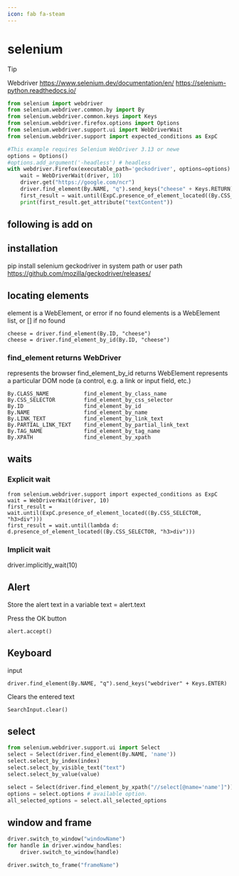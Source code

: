 ```yaml
---
icon: fab fa-steam
---
```


# selenium

> [!TIP]
> Webdriver
> https://www.selenium.dev/documentation/en/
> https://selenium-python.readthedocs.io/

```python
from selenium import webdriver
from selenium.webdriver.common.by import By
from selenium.webdriver.common.keys import Keys
from selenium.webdriver.firefox.options import Options
from selenium.webdriver.support.ui import WebDriverWait
from selenium.webdriver.support import expected_conditions as ExpC

#This example requires Selenium WebDriver 3.13 or newe
options = Options()
#options.add_argument('-headless') # headless
with webdriver.Firefox(executable_path='geckodriver', options=options) as driver:
    wait = WebDriverWait(driver, 10)
    driver.get("https://google.com/ncr")
    driver.find_element(By.NAME, "q").send_keys("cheese" + Keys.RETURN)
    first_result = wait.until(ExpC.presence_of_element_located((By.CSS_SELECTOR, "h3>div")))
    print(first_result.get_attribute("textContent"))

```

## following is add on

## installation

pip install selenium
geckodriver in system path or user path
https://github.com/mozilla/geckodriver/releases/

## locating elements

element is a WebElement, or error if no found
elements is a WebElement list, or [] if no found

    cheese = driver.find_element(By.ID, "cheese")
    cheese = driver.find_element_by_id(By.ID, "cheese")

### find_element returns WebDriver
represents the browser
find_element_by_id returns WebElement
represents a particular DOM node
(a control, e.g. a link or input field, etc.)

    By.CLASS_NAME           find_element_by_class_name
    By.CSS_SELECTOR         find_element_by_css_selector
    By.ID                   find_element_by_id
    By.NAME                 find_element_by_name
    By.LINK_TEXT            find_element_by_link_text
    By.PARTIAL_LINK_TEXT    find_element_by_partial_link_text
    By.TAG_NAME             find_element_by_tag_name
    By.XPATH                find_element_by_xpath

## waits

### Explicit wait

    from selenium.webdriver.support import expected_conditions as ExpC
    wait = WebDriverWait(driver, 10)
    first_result = wait.until(ExpC.presence_of_element_located((By.CSS_SELECTOR, "h3>div")))
    first_result = wait.until(lambda d: d.presence_of_element_located((By.CSS_SELECTOR, "h3>div")))

### Implicit wait

driver.implicitly_wait(10)

## Alert
Store the alert text in a variable
    text = alert.text

Press the OK button

    alert.accept()

## Keyboard
input

    driver.find_element(By.NAME, "q").send_keys("webdriver" + Keys.ENTER)

Clears the entered text

    SearchInput.clear()

## select

```python
from selenium.webdriver.support.ui import Select
select = Select(driver.find_element(By.NAME, 'name'))
select.select_by_index(index)
select.select_by_visible_text("text")
select.select_by_value(value)

select = Select(driver.find_element_by_xpath("//select[@name='name']"))
options = select.options # available option.
all_selected_options = select.all_selected_options
```

## window and frame
```python
driver.switch_to_window("windowName")
for handle in driver.window_handles:
    driver.switch_to_window(handle)

driver.switch_to_frame("frameName")
```